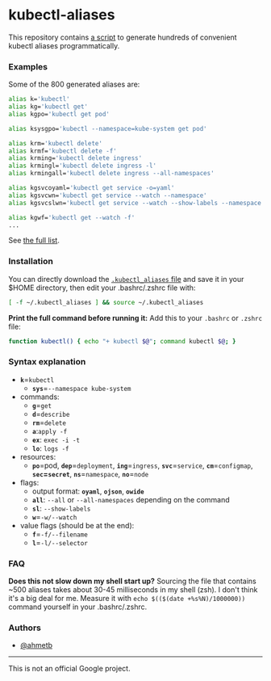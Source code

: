 # kubectl-aliases

This repository contains [a script](generate_aliases.py) to generate hundreds of
convenient kubectl aliases programmatically.

### Examples

Some of the 800 generated aliases are:

```sh
alias k='kubectl'
alias kg='kubectl get'
alias kgpo='kubectl get pod'

alias ksysgpo='kubectl --namespace=kube-system get pod'

alias krm='kubectl delete'
alias krmf='kubectl delete -f'
alias krming='kubectl delete ingress'
alias krmingl='kubectl delete ingress -l'
alias krmingall='kubectl delete ingress --all-namespaces'

alias kgsvcoyaml='kubectl get service -o=yaml'
alias kgsvcwn='kubectl get service --watch --namespace'
alias kgsvcslwn='kubectl get service --watch --show-labels --namespace'

alias kgwf='kubectl get --watch -f'
...
```

See [the full list](.kubectl_aliases).

### Installation

You can directly download the [`.kubectl_aliases` file](https://rawgit.com/ahmetb/kubectl-alias/master/.kubectl_aliases)
and save it in your $HOME directory, then edit your .bashrc/.zshrc file with:

```sh
[ -f ~/.kubectl_aliases ] && source ~/.kubectl_aliases
```

**Print the full command before running it:** Add this to your `.bashrc` or
`.zshrc` file:

```sh
function kubectl() { echo "+ kubectl $@"; command kubectl $@; }
```

### Syntax explanation

* **`k`**=`kubectl`
  * **`sys`**=`--namespace kube-system`
* commands:
  * **`g`**=`get`
  * **`d`**=`describe`
  * **`rm`**=`delete`
  * **`a`**:`apply -f`
  * **`ex`**: `exec -i -t`
  * **`lo`**: `logs -f`
* resources:
  * **`po`**=pod, **`dep`**=`deployment`, **`ing`**=`ingress`,
    **`svc`**=`service`, **`cm`**=`configmap`, **`sec`=`secret`**,
    **`ns`**=`namespace`, **`no`**=`node`
* flags:
  * output format: **`oyaml`**, **`ojson`**, **`owide`**
  * **`all`**: `--all` or `--all-namespaces` depending on the command
  * **`sl`**: `--show-labels`
  * **`w`**=`-w/--watch`
* value flags (should be at the end):
  * **`f`**=`-f/--filename`
  * **`l`**=`-l/--selector`
  
### FAQ

**Does this not slow down my shell start up?** Sourcing the file that contains
~500 aliases takes about 30-45 milliseconds in my shell (zsh). I don't think
it's a big deal for me. Measure it with `echo $(($(date +%s%N)/1000000))`
command yourself in your .bashrc/.zshrc.

### Authors

- [@ahmetb](https://twitter.com/ahmetb)

-----

This is not an official Google project.
